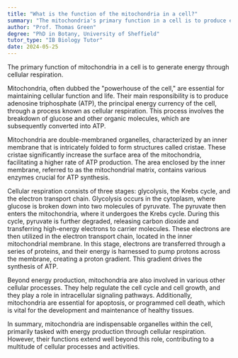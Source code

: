 ```yaml
---
title: "What is the function of the mitochondria in a cell?"
summary: "The mitochondria's primary function in a cell is to produce energy through the process of cellular respiration."
author: "Prof. Thomas Green"
degree: "PhD in Botany, University of Sheffield"
tutor_type: "IB Biology Tutor"
date: 2024-05-25
---
```


The primary function of mitochondria in a cell is to generate energy through cellular respiration.

Mitochondria, often dubbed the "powerhouse of the cell," are essential for maintaining cellular function and life. Their main responsibility is to produce adenosine triphosphate (ATP), the principal energy currency of the cell, through a process known as cellular respiration. This process involves the breakdown of glucose and other organic molecules, which are subsequently converted into ATP.

Mitochondria are double-membraned organelles, characterized by an inner membrane that is intricately folded to form structures called cristae. These cristae significantly increase the surface area of the mitochondria, facilitating a higher rate of ATP production. The area enclosed by the inner membrane, referred to as the mitochondrial matrix, contains various enzymes crucial for ATP synthesis.

Cellular respiration consists of three stages: glycolysis, the Krebs cycle, and the electron transport chain. Glycolysis occurs in the cytoplasm, where glucose is broken down into two molecules of pyruvate. The pyruvate then enters the mitochondria, where it undergoes the Krebs cycle. During this cycle, pyruvate is further degraded, releasing carbon dioxide and transferring high-energy electrons to carrier molecules. These electrons are then utilized in the electron transport chain, located in the inner mitochondrial membrane. In this stage, electrons are transferred through a series of proteins, and their energy is harnessed to pump protons across the membrane, creating a proton gradient. This gradient drives the synthesis of ATP.

Beyond energy production, mitochondria are also involved in various other cellular processes. They help regulate the cell cycle and cell growth, and they play a role in intracellular signaling pathways. Additionally, mitochondria are essential for apoptosis, or programmed cell death, which is vital for the development and maintenance of healthy tissues.

In summary, mitochondria are indispensable organelles within the cell, primarily tasked with energy production through cellular respiration. However, their functions extend well beyond this role, contributing to a multitude of cellular processes and activities.
    